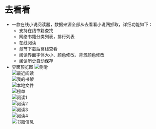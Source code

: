 # 去看看
* 一款在线小说阅读器，数据来源全部从去看看小说网抓取，详细功能如下：
  * 支持在线书籍查找
  * 网络书籍分类列表，排行列表
  * 在线阅读
  * 章节下载后离线查看
  * 阅读界面字体大小、颜色修改、背景颜色修改
  * 阅读历史自动保存
* 界面预览图
![侧滑](https://github.com/xiaoyong777/books/blob/master/preview/Screenshot_20160623-181405.png)  
![最近阅读](https://github.com/xiaoyong777/books/blob/master/preview/Screenshot_20160623-181444.png)  
![我的书架](https://github.com/xiaoyong777/books/blob/master/preview/Screenshot_20160623-181608.png)  
![本地文件](https://github.com/xiaoyong777/books/blob/master/preview/Screenshot_20160623-181624.png)  
![榜单](https://github.com/xiaoyong777/books/blob/master/preview/Screenshot_20160623-181712.png)  
![阅读1](https://github.com/xiaoyong777/books/blob/master/preview/Screenshot_20160623-181405.png)  
![阅读2](https://github.com/xiaoyong777/books/blob/master/preview/Screenshot_20160623-181818.png)  
![阅读3](https://github.com/xiaoyong777/books/blob/master/preview/Screenshot_20160623-181833.png)  
![阅读4](https://github.com/xiaoyong777/books/blob/master/preview/Screenshot_20160623-181855.png)  
![书籍信息](https://github.com/xiaoyong777/books/blob/master/preview/Screenshot_20160623-182011.png)  